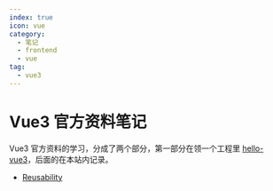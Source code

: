 ```yaml
---
index: true
icon: vue
category:
  - 笔记
  - frontend
  - vue
tag:
  - vue3
---
```


# Vue3 官方资料笔记

Vue3 官方资料的学习，分成了两个部分，第一部分在领一个工程里 [hello-vue3](https://github.com/FuckDoctors/hello-vue3)，后面的在本站内记录。

- [Reusability](./reusability/composables.md)
